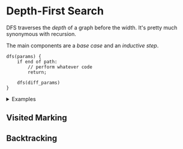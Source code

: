 # Depth-First Search

DFS traverses the *depth* of a graph before the width. It's pretty much synonymous with recursion.

The main components are a *base case* and an *inductive step*.

```
dfs(params) {
	if end of path:
		// perform whatever code
		return;

	dfs(diff_params)
}
```

<details>
	<summary>Examples</summary>

Work in progress.

</details>

## Visited Marking

## Backtracking